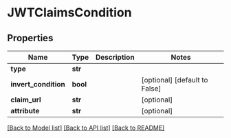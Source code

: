 # JWTClaimsCondition

## Properties
Name | Type | Description | Notes
------------ | ------------- | ------------- | -------------
**type** | **str** |  | 
**invert_condition** | **bool** |  | [optional] [default to False]
**claim_url** | **str** |  | [optional] 
**attribute** | **str** |  | [optional] 

[[Back to Model list]](../README.md#documentation-for-models) [[Back to API list]](../README.md#documentation-for-api-endpoints) [[Back to README]](../README.md)


